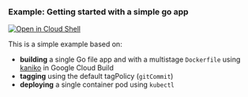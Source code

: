 ### Example: Getting started with a simple go app

[![Open in Cloud Shell](https://gstatic.com/cloudssh/images/open-btn.svg)](https://ssh.cloud.google.com/cloudshell/editor?cloudshell_git_repo=https://github.com/GoogleContainerTools/skaffold&cloudshell_open_in_editor=README.md&cloudshell_workspace=examples/gcb-kaniko)

This is a simple example based on:

* **building** a single Go file app and with a multistage `Dockerfile` using [kaniko](https://github.com/GoogleContainerTools/kaniko) in Google Cloud Build
* **tagging** using the default tagPolicy (`gitCommit`)
* **deploying** a single container pod using `kubectl`
